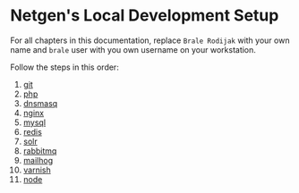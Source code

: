 # Netgen's Local Development Setup

For all chapters in this documentation, replace `Brale Rodijak` with your own
name and `brale` user with you own username on your workstation.

Follow the steps in this order:

1. [git](git)
1. [php](php)
1. [dnsmasq](dnsmasq)
1. [nginx](nginx)
1. [mysql](mysql)
1. [redis](redis)
1. [solr](solr)
1. [rabbitmq](rabbitmq)
1. [mailhog](mailhog)
1. [varnish](varnish)
1. [node](node)
